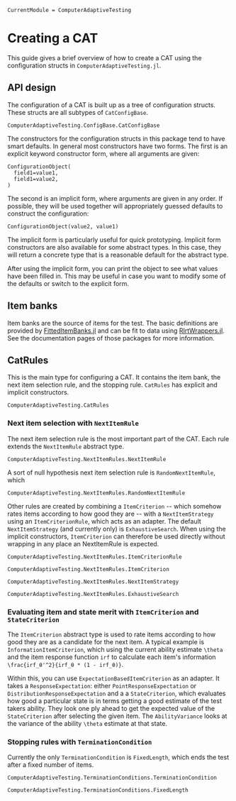 ```@meta
CurrentModule = ComputerAdaptiveTesting
```

# Creating a CAT

This guide gives a brief overview of how to create a CAT using the
configuration structs in `ComputerAdaptiveTesting.jl`.

## API design

The configuration of a CAT is built up as a tree of configuration structs.
These structs are all subtypes of `CatConfigBase`.

```@docs; canonical=false
ComputerAdaptiveTesting.ConfigBase.CatConfigBase
```

The constructors for the configuration structs in this package tend to have
smart defaults. In general most constructors have two forms. The first is an
explicit keyword constructor form, where all arguments are given:

```
ConfigurationObject(
  field1=value1,
  field1=value2,
)
```

The second is an implicit form, where arguments are given in any order. If
possible, they will be used together will appropriately guessed defaults to
construct the configuration:

```
ConfigurationObject(value2, value1)
```

The implicit form is particularly useful for quick prototyping. Implicit form
constructors are also available for some abstract types. In this case, they
will return a concrete type that is a reasonable default for the abstract type.

After using the implicit form, you can print the object to see what values have
been filled in. This may be useful in case you want to modify some of the
defaults or switch to the explicit form.

## Item banks

Item banks are the source of items for the test. The basic definitions are
provided by
[FittedItemBanks.jl](https://juliapsychometricsbazaar.github.io/FittedItemBanks.jl/)
and can be fit to data using
[RIrtWrappers.jl](https://juliapsychometricsbazaar.github.io/RIrtWrappers.jl/stable/).
See the documentation pages of those packages for more information.

## CatRules

This is the main type for configuring a CAT. It contains the item bank, the
next item selection rule, and the stopping rule. `CatRules` has explicit and
implicit constructors.

```@docs; canonical=false
ComputerAdaptiveTesting.CatRules
```

### Next item selection with `NextItemRule`

The next item selection rule is the most important part of the CAT. Each rule
extends the `NextItemRule` abstract type.

```@docs; canonical=false
ComputerAdaptiveTesting.NextItemRules.NextItemRule
```

A sort of null hypothesis next item selection rule is `RandomNextItemRule`, which 

```@docs; canonical=false
ComputerAdaptiveTesting.NextItemRules.RandomNextItemRule
```

Other rules are created by combining a `ItemCriterion` -- which somehow rates
items according to how good they are -- with a `NextItemStrategy` using an
`ItemCriterionRule`, which acts as an adapter. The default
`NextItemStrategy` (and currently only) is `ExhaustiveSearch`. When using
the implicit constructors, `ItemCriterion` can therefore be used directly
without wrapping in any place an NextItemRule is expected.

```@docs; canonical=false
ComputerAdaptiveTesting.NextItemRules.ItemCriterionRule
```

```@docs; canonical=false
ComputerAdaptiveTesting.NextItemRules.ItemCriterion
```

```@docs; canonical=false
ComputerAdaptiveTesting.NextItemRules.NextItemStrategy
```

```@docs; canonical=false
ComputerAdaptiveTesting.NextItemRules.ExhaustiveSearch
```

### Evaluating item and state merit with `ItemCriterion` and `StateCriterion`

The `ItemCriterion` abstract type is used to rate items according to how good
they are as a candidate for the next item. A typical example is
`InformationItemCriterion`, which using the current ability estimate ``\theta``
and the item response function ```irf``` to calculate each item's information
``\frac{irf_θ'^2}{irf_θ * (1 - irf_θ)}``.

Within this, you can use `ExpectationBasedItemCriterion` as an adapter. It
takes a `ResponseExpectation`: either `PointResponseExpectation` or
`DistributionResponseExpectation` and a a `StateCriterion`, which evaluates how
good a particular state is in terms getting a good estimate of the test takers
ability. They look one ply ahead to get the expected value of the
``StateCriterion`` after selecting the given item. The
`AbilityVariance` looks at the variance of the ability ``\theta``
estimate at that state.

### Stopping rules with `TerminationCondition`

Currently the only `TerminationCondition` is `FixedLength`, which ends the test after a fixed number of items.

```@docs; canonical=false
ComputerAdaptiveTesting.TerminationConditions.TerminationCondition
```

```@docs; canonical=false
ComputerAdaptiveTesting.TerminationConditions.FixedLength
```
